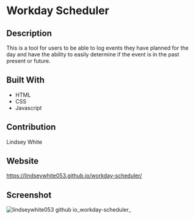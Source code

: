 # Workday Scheduler

## Description

This is a tool for users to be able to log events they have planned for the day and have the ability to easily determine if the event is in the past present or future. 

## Built With 
* HTML
* CSS
* Javascript

## Contribution
Lindsey White

## Website 
https://lindseywhite053.github.io/workday-scheduler/

## Screenshot
![lindseywhite053 github io_workday-scheduler_](https://user-images.githubusercontent.com/99527756/167300857-529ecbaf-50b3-49b5-89e6-67b37a28d9f0.png)
